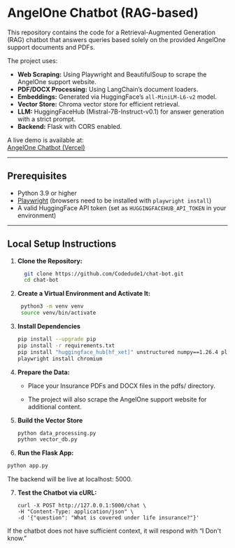 # AngelOne Chatbot (RAG-based)

This repository contains the code for a Retrieval-Augmented Generation (RAG) chatbot that answers queries based solely on the provided AngelOne support documents and PDFs.

The project uses:
- **Web Scraping:** Using Playwright and BeautifulSoup to scrape the AngelOne support website.
- **PDF/DOCX Processing:** Using LangChain’s document loaders.
- **Embeddings:** Generated via HuggingFace’s `all-MiniLM-L6-v2` model.
- **Vector Store:** Chroma vector store for efficient retrieval.
- **LLM:** HuggingFaceHub (Mistral-7B-Instruct-v0.1) for answer generation with a strict prompt.
- **Backend:** Flask with CORS enabled.

A live demo is available at:  
[AngelOne Chatbot (Vercel)](https://v0-rag-chatbot-development.vercel.app/)

---

## Prerequisites

- Python 3.9 or higher
- [Playwright](https://playwright.dev/python/docs/intro) (browsers need to be installed with `playwright install`)
- A valid HuggingFace API token (set as `HUGGINGFACEHUB_API_TOKEN` in your environment)

---

## Local Setup Instructions

1. **Clone the Repository:**

   ```bash
     git clone https://github.com/Codedude1/chat-bot.git
     cd chat-bot
2. **Create a Virtual Environment and Activate It:**

    ```bash
     python3 -m venv venv
     source venv/bin/activate
3. **Install Dependencies**

    ```bash
    pip install --upgrade pip
    pip install -r requirements.txt
    pip install "huggingface_hub[hf_xet]" unstructured numpy==1.26.4 playwright
    playwright install chromium
4. **Prepare the Data:**

    - Place your Insurance PDFs and DOCX files in the pdfs/ directory.

    - The project will also scrape the AngelOne support website for additional content.

5. **Build the Vector Store**

    ```bash
    python data_processing.py
    python vector_db.py

6. **Run the Flask App:**
  ```bash
  python app.py

```
The backend will be live at localhost: 5000.

7. **Test the Chatbot via cURL:**

    ```
    curl -X POST http://127.0.0.1:5000/chat \
    -H "Content-Type: application/json" \
    -d '{"question": "What is covered under life insurance?"}'

If the chatbot does not have sufficient context, it will respond with “I Don't know.”

